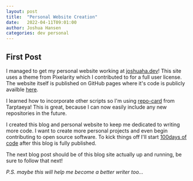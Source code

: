 ```yaml
---
layout: post
title:  "Personal Website Creation"
date:   2022-04-11T09:01:00
author: Joshua Hansen
categories: dev personal
---
```


## First Post

I managed to get my personal website working at [joshuaha.dev][personal-website]!
This site uses a theme from Pixelarity which I contributed to for a full user license. The website
itself is published on GitHub pages where it's code is publicly availble [here][personal-website-code].

I learned how to incorporate other scripts so I'm using [repo-card][repo-card] from Tarptaeya! This
is great, because I can now easily include any new repositories in the future.

I created this blog and personal website to keep me dedicated to writing more code. I want to create
more personal projects and even begin contributing to open source software. To kick things off I'll
start [100days of code][100days] after this blog is fully published.

The next blog post should be of this blog site actually up and running, be sure to follow that next!

*P.S. maybe this will help me become a better writer too...*

[100days]: https://www.100daysofcode.com/
[personal-website]: https://www.joshuaha.dev
[personal-website-code]: https://github.com/joshua-hansen/joshuahansen.github.io
[repo-card]: https://github.com/Tarptaeya/repo-card
